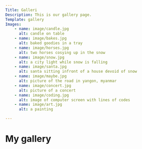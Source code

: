 ```yaml
---
Title: Galleri
Description: This is our gallery page.
Template: gallery
Images: 
    - name: image/candle.jpg
      alt: candle on table
    - name: image/bakes.jpg
      alt: baked goodies in a tray
    - name: image/horses.jpg
      alt: two horses cosying up in the snow
    - name: image/snow.jpg
      alt: a city light while snow is falling
    - name: image/santa.jpg
      alt: santa sitting infront of a house devoid of snow
    - name: image/maybe.jpg
      alt: picture of the road in yangon, myanmar
    - name: image/concert.jpg
      alt: picture of a concert
    - name: image/coding.jpg
      alt: image of computer screen with lines of codes
    - name: image/art.jpg
      alt: a painting

---
```


My gallery
==========================
<!-- 
<img src="image/candle.jpg?w=960&q=90" alt="candle on table">

<img src="image/bakes.jpg?w=960&q=90" alt="bake on table">

<img src="image/horses.jpg" alt="horses">

<img src="image/snow.jpg" alt="snow">

<img src="image/santa.jpg" alt="santa">

<img src="image/maybe.jpg" alt="yangon, myanmar">

<img src="image/concert.jpg" alt="concert">

<img src="image/coding.jpg" alt="coding">

<img src="image/art.jpg" alt="art"> -->

